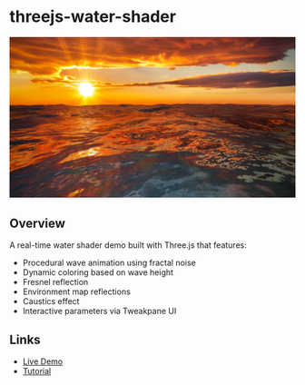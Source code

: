# threejs-water-shader

<p align="center">
  <img src="public/demo.png" width="640" alt="Water shader demo">
</p>

## Overview

A real-time water shader demo built with Three.js that features:

- Procedural wave animation using fractal noise
- Dynamic coloring based on wave height
- Fresnel reflection
- Environment map reflections
- Caustics effect
- Interactive parameters via Tweakpane UI

## Links

- [Live Demo](https://dgreenheck.github.io/threejs-water-shader/)
- [Tutorial](https://youtu.be/jK4uXGY07vA)
